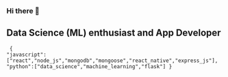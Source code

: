 ### Hi there 👋
## Data Science (ML) enthusiast and App Developer

<code> {
"javascript":["react","node_js","mongodb","mongoose","react_native","express_js"],
"python":["data_science","machine_learning","flask"]
}
</code>
